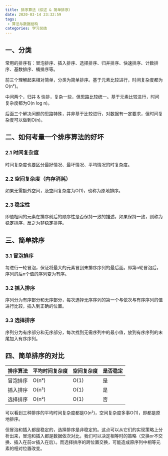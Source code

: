 ```yaml
---
title: 排序算法（综述 & 简单排序）
date: 2020-03-14 23:32:59
tags: 
 - 算法与数据结构 
categories: 学习总结
---
```

## 一、分类

常用的排序有：冒泡排序、插入排序、选择排序、归并排序、快速排序、计数排序、基数排序、桶排序等。

前三个理解起来相对简单，分类为简单排序。基于元素比较进行，时间复杂度都为O(n²)。

中间两个，归并 & 快排，复杂一些，但思路比较统一。基于元素比较进行，时间复杂度都为O(n log n)。

后面三个解决问题的思路特殊，并非基于比较进行，对数据有一定要求，但时间复杂度可以做到O(n)。



## 二、如何考量一个排序算法的好坏

### 2.1 时间复杂度

时间复杂度也要区分最好情况、最坏情况、平均情况的时复杂度。

### 2.2 空间复杂度（内存消耗）

如果无需额外空间，及空间复杂度为O(1)，也称为原地排序。

### 2.3 稳定性

即值相同的元素在排序前后的顺序性是否保持一致的描述，如果保持一致，则称为稳定排序，反之为非稳定排序。


## 三、简单排序

### 3.1 冒泡排序
每进行一轮冒泡，保证将最大的元素冒到未排序序列的最后面。即第n轮冒泡后，序列的后n个值的序列变为有序。

### 3.2 插入排序
序列分为有序部分和无序部分，每次选择无序序列的第一个与依次与有序序列的值进行比较，插入到正确的位置。

### 3.3 选择排序
序列分为有序部分和无序部分，每次找到无需序列中的最小值，放到有序序列的末尾加入有序序列。

## 四、简单排序的对比

| 排序算法 | 平均时间复杂度 | 空间复杂度 | 是否稳定 |
| -------- | -------------- | ---------- | -------- |
| 冒泡排序 | O(n²)          | O(1)       | 是       |
| 插入排序 | O(n²)          | O(1)       | 是       |
| 选择排序 | O(n²)          | O(1)       | 否       |

可以看到三种排序的平均时间复杂度都是O(n²)，空间复杂度多事O(1)，即都是原地排序。

但冒泡和插入都是稳定的，选择排序是非稳定的。这点可以从它们的实现策略上分析出来，冒泡和插入都是数据依次对比，我们可以决定相等时的策略（交换or不交换、插入在前or插入在后）。而选择排序的跨位置交换，可能造成原序列中相等元素的相对位置改变。